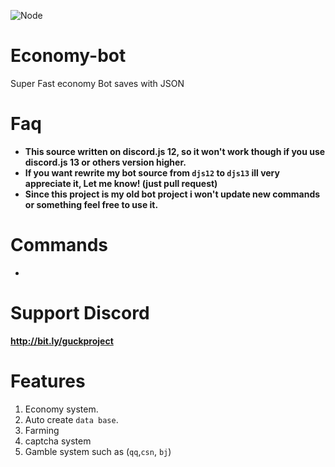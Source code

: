 ![Node](https://img.shields.io/badge/NODEJS-Stable-orange)

# Economy-bot
Super Fast economy Bot saves with JSON

# Faq
- **This source written on discord.js 12, so it won't work though if you use discord.js 13 or others version higher.**
- **If you want rewrite my bot source from `djs12` to `djs13` ill very appreciate it, Let me know! (just pull request)**
- **Since this project is my old bot project i won't update new commands or something feel free to use it.**

# Commands
- 

# Support Discord
**http://bit.ly/guckproject**

# Features 
1. Economy system.
2. Auto create `data base`.
3. Farming 
4. captcha system
5. Gamble system such as (`qq`,`csn`, `bj`)

